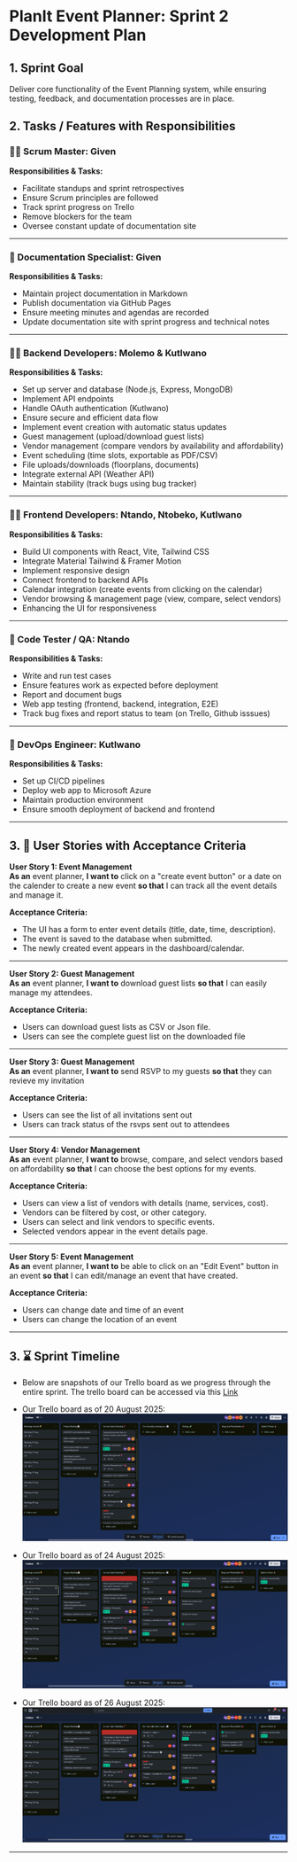# PlanIt Event Planner: Sprint 2 Development Plan 

## 1. Sprint Goal
Deliver core functionality of the Event Planning system, while ensuring testing, feedback, and documentation processes are in place.

## 2. Tasks / Features with Responsibilities

### 🧑‍🏫 Scrum Master: Given
**Responsibilities & Tasks:**
- Facilitate standups and sprint retrospectives
- Ensure Scrum principles are followed
- Track sprint progress on Trello
- Remove blockers for the team
- Oversee constant update of documentation site

---

### 📃 Documentation Specialist: Given
**Responsibilities & Tasks:**
- Maintain project documentation in Markdown
- Publish documentation via GitHub Pages
- Ensure meeting minutes and agendas are recorded
- Update documentation site with sprint progress and technical notes

---

### 🧑‍💻 Backend Developers: Molemo & Kutlwano
**Responsibilities & Tasks:**
- Set up server and database (Node.js, Express, MongoDB)
- Implement API endpoints
- Handle OAuth authentication (Kutlwano)
- Ensure secure and efficient data flow
- Implement event creation with automatic status updates
- Guest management (upload/download guest lists)
- Vendor management (compare vendors by availability and affordability)
- Event scheduling (time slots, exportable as PDF/CSV)
- File uploads/downloads (floorplans, documents)
- Integrate external API (Weather API)
- Maintain stability (track bugs using bug tracker)

---

### 🧑‍💻 Frontend Developers: Ntando, Ntobeko, Kutlwano
**Responsibilities & Tasks:**
- Build UI components with React, Vite, Tailwind CSS
- Integrate Material Tailwind & Framer Motion
- Implement responsive design
- Connect frontend to backend APIs
- Calendar integration (create events from clicking on the calendar)
- Vendor browsing & management page (view, compare, select vendors)
- Enhancing the UI for responsiveness

---

### 🧪 Code Tester / QA: Ntando
**Responsibilities & Tasks:**
- Write and run test cases
- Ensure features work as expected before deployment
- Report and document bugs
- Web app testing (frontend, backend, integration, E2E)
- Track bug fixes and report status to team (on Trello, Github isssues)

---

### 🚀 DevOps Engineer: Kutlwano
**Responsibilities & Tasks:**
- Set up CI/CD pipelines
- Deploy web app to Microsoft Azure
- Maintain production environment
- Ensure smooth deployment of backend and frontend

---

## 3. 👤 User Stories with Acceptance Criteria

**User Story 1: Event Management**  
**As an** event planner, **I want to** click on a "create event button" or a date on the calender to create a new event **so that** I can track all the event details and manage it.

**Acceptance Criteria:**  
- The UI has a form to enter event details (title, date, time, description).  
- The event is saved to the database when submitted.  
- The newly created event appears in the dashboard/calendar.    

---

**User Story 2: Guest Management**  
**As an** event planner, **I want to** download guest lists **so that** I can easily manage my attendees.

**Acceptance Criteria:**    
- Users can download guest lists as CSV or Json file. 
- Users can see the complete guest list on the downloaded file

---

**User Story 3: Guest Management**  
**As an** event planner, **I want to** send RSVP to my guests **so that** they can revieve my invitation

**Acceptance Criteria:**    
- Users can see the list of all invitations sent out
- Users can track status of the rsvps sent out to attendees

---

**User Story 4: Vendor Management**  
**As an** event planner, **I want to** browse, compare, and select vendors based on affordability **so that** I can choose the best options for my events.

**Acceptance Criteria:**  
- Users can view a list of vendors with details (name, services, cost).  
- Vendors can be filtered by cost, or other category.  
- Users can select and link vendors to specific events.  
- Selected vendors appear in the event details page.  

---

**User Story 5: Event Management**  
**As an** event planner, **I want to** be able to click on an "Edit Event" button in an event **so that** I can edit/manage an event that have created.

**Acceptance Criteria:**  
- Users can change date and time of an event
- Users can change the location of an event


---

## 3. ⌛ Sprint Timeline

- Below are snapshots of our Trello board as we progress through the entire sprint. The trello board can be accessed via this [Link](https://trello.com/invite/b/688926a06672f847b26eadd8/ATTI44809ab9733ae3526b4a7133a7e97f41E5E6470D/codexa)

- Our Trello board as of 20 August 2025:
![alt text](../../assets/meetings/Sprint02/TrelloBoard/20th.png)
- Our Trello board as of 24 August 2025:
![alt text](../../assets/meetings/Sprint02/TrelloBoard/24th.png)
- Our Trello board as of 26 August 2025:
![alt text](../../assets/meetings/Sprint02/TrelloBoard/26th.png)

---
